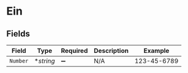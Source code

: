# Ein


## Fields

| Field              | Type               | Required           | Description        | Example            |
| ------------------ | ------------------ | ------------------ | ------------------ | ------------------ |
| `Number`           | **string*          | :heavy_minus_sign: | N/A                | 123-45-6789        |
